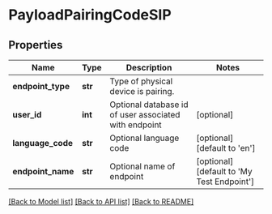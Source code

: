 # PayloadPairingCodeSIP

## Properties
Name | Type | Description | Notes
------------ | ------------- | ------------- | -------------
**endpoint_type** | **str** | Type of physical device is pairing. | 
**user_id** | **int** | Optional database id of user associated with endpoint | [optional] 
**language_code** | **str** | Optional language code | [optional] [default to 'en']
**endpoint_name** | **str** | Optional name of endpoint | [optional] [default to 'My Test Endpoint']

[[Back to Model list]](../README.md#documentation-for-models) [[Back to API list]](../README.md#documentation-for-api-endpoints) [[Back to README]](../README.md)


